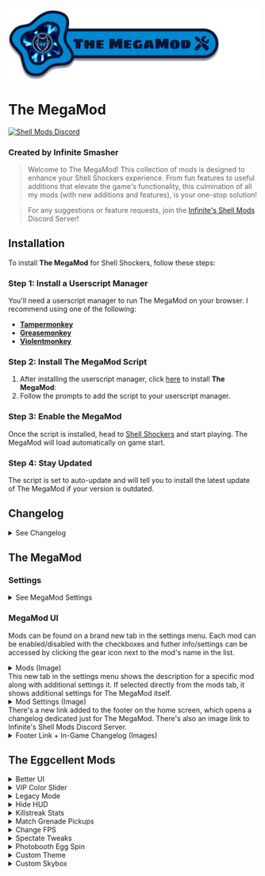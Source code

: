 <head>
  <!-- Open Graph Meta Tags for Embeds -->
  <meta property="og:title" content="The MegaMod by Infinite Smasher" />
  <meta property="og:description" content="Testing123" />
  <meta property="og:url" content="https://1nf1n1t3sm4sh3r.github.io/mmTest/" />
  <meta property="og:image" content="img/docs/megaMod/The%20MegaMod%20Banner.png" />
  <meta property="og:type" content="website" />
  
  <!-- Twitter Card Meta Tags -->
  <meta name="twitter:card" content="summary_large_image" />
  <meta name="twitter:title" content="The MegaMod by Infinite Smasher" />
  <meta name="twitter:description" content="Testing123" />
  <meta name="twitter:image" content="img/docs/megaMod/The%20MegaMod%20Banner.png" />

</head>

![The MegaMod](img/docs/megaMod/The%20MegaMod%20Logo.png)
# The MegaMod
[![Shell Mods Discord](https://img.shields.io/discord/1273986972389474374?label=Infinite%27s%20Shell%20Mods%20Server&logo=discord&color=5865F2)](https://discord.gg/Cxggadazy4)

### Created by Infinite Smasher
> Welcome to The MegaMod! This collection of mods is designed to enhance your Shell Shockers experience. From fun features to useful additions that elevate the game's functionality, this culmination of all my mods (with new additions and features), is your one-stop solution!

> For any suggestions or feature requests, join the [Infinite's Shell Mods](https://discord.gg/Cxggadazy4) Discord Server!

## Installation
To install **The MegaMod** for Shell Shockers, follow these steps:

### Step 1: Install a Userscript Manager
You'll need a userscript manager to run The MegaMod on your browser. I recommend using one of the following:
- **[Tampermonkey](https://www.tampermonkey.net/)**
- **[Greasemonkey](https://www.greasespot.net/)**
- **[Violentmonkey](https://violentmonkey.github.io/)**

### Step 2: Install The MegaMod Script
1. After installing the userscript manager, click [here](https://1nf1n1t3sm4sh3r.github.io/mmTest/js/script.user.js) to install **The MegaMod**:
2. Follow the prompts to add the script to your userscript manager.

### Step 3: Enable the MegaMod
Once the script is installed, head to [Shell Shockers](https://shellshock.io/) and start playing. The MegaMod will load automatically on game start.

### Step 4: Stay Updated
The script is set to auto-update and will tell you to install the latest update of The MegaMod if your version is outdated.

## Changelog
<details>
<summary>See Changelog</summary>

</details>

## The MegaMod
### Settings
<details>
<summary>See MegaMod Settings</summary>

  - **MegaMod UI Sound Effects** - Enables sound effects related to the MegaMod
    - **Specific Sounds**:
      - **Tab Sounds** - Sound effects for mods tab and mod settings tab
      - **Hover Sounds** - Sound effects for hovering on settings tab icon and mod settings icons
  - **Faster CSS Loading** - Makes CSS Load Faster
</details>

### MegaMod UI
Mods can be found on a brand new tab in the settings menu. Each mod can be enabled/disabled with the checkboxes and futher info/settings can be accessed by clicking the gear icon next to the mod's name in the list.
<details>
<summary>Mods (Image)</summary> 
  
  ![Mods](img/docs/megaMod/mods.png)
</details>
This new tab in the settings menu shows the description for a specific mod along with additional settings it. If selected directly from the mods tab, it shows additional settings for The MegaMod itself.
<details> 
<summary>Mod Settings (Image)</summary>
  
  ![Mod Settings](img/docs/megaMod/modSettings.png)
</details>
There's a new link added to the footer on the home screen, which opens a changelog dedicated just for The MegaMod. There's also an image link to Infinite's Shell Mods Discord Server.
<details>
<summary>Footer Link + In-Game Changelog (Images)</summary>

  ![Footer Changelog Link](img/docs/megaMod/footerLink.png)
  ![In-Game Changelog](img/docs/megaMod/changelog.png)
</details>

## The Eggcellent Mods
<details>
<summary>Better UI</summary>

> Enhances the inventory and profile UI with new themes, a skin randomizer, profile badges, and more.
### **Settings**:
- **General UI Tweaks**: Various UI improvements.
  <details>
  <summary>More Info</summary>
    
    - Latest FontAwesome Social Media Icons
    - Updated Social Media Footer Icon Styles & Tooltip Position
    - Egg-Shaped Settings Sliders
    - Egg-Shaped Settings Checkboxes
    - Added margins around chat (on Despawn Menu) so it isn't fixed to edge of screen
    - Added margins to media tabs and top right buttons (on Home Screen) so they aren't fixed to edge of screen
    - Various UI Bug Fixes:
      - Fixed Short Scrollmask Width
      - Fixed YT + Twitch Box Height
      - Adjusted Create Private Game Popup Alignments
      - Fixed Slightly Taller Challenge Box
      - Stretched Chick'n Winner Bar (on Despawn Menu) to fix text wrap (and for better looks ofc)
    - Added Icons to challenges to show if they're unique or already completed
    - Restyled Challenge "Claimed" Banner to match checkmark banner
    <details>
    <summary>See Challenge Icons & Restyled "Claimed" Banners (Image)</summary>

    ![Challenges](img/docs/betterUI/misc/challenges/Challenges.png)
    </details>
    
    - Added missing clock icon next to challenge timer on home screen
    - Added sound effect when claiming challenges
    - Added info popup for challenges which shows all challenges with info such as icon, reward amounts, tier, type, # of claims, etc
    <details>
    <summary>See Challenge Info Popup (Image)</summary>

    ![Challenge Info Popup](img/docs/betterUI/misc/challenges/Challenge%20List%20Popup.png)
    </details>
    
    - Added Button (on Home Screen) and Popup to Show Current Public Map Pool
    <details>
    <summary>See Public Map Popup (Image)</summary>

    ![Public Map Popup](img/docs/betterUI/misc/Public%20Map%20Popup.png)
    </details>
  </details>
- **Better Inventory**
  <details>
  <summary>More Info</summary>

    - __UI Improvements__:
      - Rounded item and weapon select buttons
      - Better **color matching** on existing item theme properties:
        - Price Labels
        - Spinning Egg (Item Image Loading)
        - Item Borders
      - New **gradient effect** (+ fade-in animation) for themed items when selected
      - Item Search Feature (This was added into the game on October 1st, 2023!)
      - EggK-47s and Whippers with sound effects now play a burst of their sound effect when clicked!
      - Fixed Bugs:
        - Equipped weapon skin wasn't highlighted after switching classes
        - Sound effect played when switching tabs in shop
        - Weapon skin buttons could be deselected
        - Photobooth wasn't updating pistol when switching main weapon class
      - Fixed wonky item banners for items showing in bundle popup
    - __New Item Themes__:
      - ``Bundle`` - Items available through bundles only
      - ``Limited`` - Limited-time items (in "Limited Edition" shop section)
      - ``Twitch Drops`` - Items available through Twitch Drops
      - ``Merch`` - Hats that were previously obtained through buying Shell Shockers merchandise
      - ``Yolker`` - New Yolker Items
      - ``League`` - Clan/Tournament Hats and Stamps
      - ``Notif`` - Hats created for and rewarded through the (discontinued) Notification System
      - ``Egglite`` - Code-unlockable items that fit no other categories
      - ``Promo`` - Cross-Promotional items unlocked by playing other BWD games (ex: Skull Wand Pistol)
      - ``Event`` - Event rewards from events such as EGG ORG or Scavenger Hunt
      - ``Social`` - Social media rewards (Hats) from the homepage
      - ``Legacy`` - Legacy default weapon skins from 2018/2019
      - ``YT CC`` - BWD YouTube CC shop items
      - ``Twitch CC`` - BWD Twitch CC shop items
    <details>
    <summary>See Item Themes (Image)</summary>
      
    ![Item Themes](img/docs/betterUI/inventory/Item%20Themes.png)
    </details>
    
    - __Changed Item Sorting Order__:
      1. Premium
      2. VIP
      3. Bundle
      4. Merch
      5. Twitch Drops
      6. New Yolker
      7. League
      8. Notification
      9. Egglite
      10. Promo
      11. Event
      12. Social
      13. Default & Legacy Items
      15. Limited
      14. Content Creator (YouTube & Twitch)
      15. Shop Items 
    - **Skin randomizer button** - randomizes all equipped items (including grenade and melee) for the currently selected weapon class
    - **Item count information** in inventory, shop, and limited edition section:
      - __Inventory__: shows # of items owned / total items
        - __Limited Edition__: shows # of limited items owned / total limited items
      - __Shop__: shows # of items remaining to purchase / total items
        - __Limited Edition__: shows # of limited items remaining to purchase / total limited items
    - Clickable **Item Icons** for most of the custom item themes!
      - Premium - switches to the shop tab of the shop
      - VIP - opens VIP popup
      - Bundle - switches to the shop tab of the shop
      - Merch - opens merch store
      - Twitch Drops - opens Twitch Drops page
      - New Yolker - opens New Yolker signup page
      - Notification - requests to turn on notifications
      - Promo - opens the particular promotion of the item
      - Limited - opens limited edition section and shows all owned limited items
      - Content Creator - links directly to the social media profile of the content creator
  </details>
- **Profile Picture & Badges**
  <details>
  <summary>More Info</summary>
    
    - **Profile Pictures** have returned in the profile section! Some people have one, others don't - that's just the way it is :)
    <details>
    <summary>See Updated Profile Section (Image)</summary>

    ![Profile Section](img/docs/betterUI/profile/Profile%20Picture%20&%20Badges.png)
    </details>
    
    - **Profile Badges** - Clickable & Automatically Computed/Displayed:
      - Core Badges (14):
        | Badge Name          | Description                                             |
        | ------------------- | ------------------------------------------------------- |
        | VIP Subscriber      | Have an active VIP subscription                         |
        | Wizard              | Be one of the developers (Wizards)                      |
        | BWD Mod             | Be one of the BWD Discord moderators                    |
        | Eggforcer           | Be one of the Shell moderators (Eggforcers)             |
        | OG Player           | Account Created in 2019 or Earlier                      |
        | Pandemic Player     | Account Created in 2020                                 |
        | Farm-Fresh Player   | Account less than a month old                           |
        | MegaMod Playtester  | Helped playtest The MegaMod before its release - tysm!  |
        - Event Badges (6):
          | Badge Name       | Description                                                      |
          | ---------------- | ---------------------------------------------------------------- |
          | Treasure Hunter  | Participated in the Scavenger Hunt 2022 event                    |
          | ATTN: EGG ORG.   | Participated in the first EGG ORG event (2020)                   |
          | Pablo > Diablo   | Participated in the "EGG ORG: Phase II" (EGG ORG 2021) event     |
          | Pablo's Saviour  | Participated in the "Timetwist" (EGG ORG 2022) event             |
          | Monsters Win!    | Participated in the "EGG ORG & Eggventure" (EGG ORG 2023) event  |
          | N0 M0R3 R0B0TS   | Participated in the "Rise of the Robots" (EGG ORG 2024) event    |
    - Tier Badges (18 Unique, 88 Total):
      > The highest tier of a particular badge is displayed on your profile

      | Badge Name           | Description                                | Tier Requirements |
      | -------------------- | ------------------------------------------ |------------------ |
      | Eggstra Spender      | $ Worth of Premium Items Owned             | <table><thead><tr><th>Tier</th><th>Requirement</th></tr></thead><tbody><tr><td>I</td><td>$50</td></tr><tr><td>II</td><td>$100</td></tr><tr><td>III</td><td>$150</td></tr><tr><td>IV</td><td>$200</td></tr><tr><td>V</td><td>$250+</td></tr></tbody></table>|
      | Challenge Eggcepted  | # of Unique Challenges Completed           | <table><thead><tr><th>Tier</th><th>Requirement</th></tr></thead><tbody><tr><td>I</td><td>10</td></tr><tr><td>II</td><td>25</td></tr><tr><td>III</td><td>50</td></tr><tr><td>IV</td><td>75</td></tr><tr><td>V</td><td>100+</td></tr></tbody></table>|
      | Overeggchiever       | # of Total Challenges Completed            | <table><thead><tr><th>Tier</th><th>Requirement</th></tr></thead><tbody><tr><td>I</td><td>50</td></tr><tr><td>II</td><td>100</td></tr><tr><td>III</td><td>250</td></tr><tr><td>IV</td><td>500</td></tr><tr><td>V</td><td>1,000+</td></tr></tbody></table>|
      | Eggspenditure        | Golden Eggs Spent                          | <table><thead><tr><th>Tier</th><th>Requirement</th></tr></thead><tbody><tr><td>I</td><td>250,000</td></tr><tr><td>II</td><td>500,000</td></tr><tr><td>III</td><td>1,000,000</td></tr><tr><td>IV</td><td>2,500,000</td></tr><tr><td>V</td><td>5,000,000+</td></tr></tbody></table>|
      | Shell Scrambler      | Lifetime Kills                             | <table><thead><tr><th>Tier</th><th>Requirement</th></tr></thead><tbody><tr><td>I</td><td>10,000</td></tr><tr><td>II</td><td>25,000</td></tr><tr><td>III</td><td>50,000</td></tr><tr><td>IV</td><td>100,000</td></tr><tr><td>V</td><td>200,000+</td></tr></tbody></table>|
      | Master of Arms       | Lifetime Kills With Every Weapon           | <table><thead><tr><th>Tier</th><th>Requirement</th></tr></thead><tbody><tr><td>I</td><td>250</td></tr><tr><td>II</td><td>500</td></tr><tr><td>III</td><td>750</td></tr><tr><td>IV</td><td>1,000</td></tr><tr><td>V</td><td>2,500+</td></tr></tbody></table>|
      | Eggsecutioner        | Lifetime Kills in Every Game Mode          | <table><thead><tr><th>Tier</th><th>Requirement</th></tr></thead><tbody><tr><td>I</td><td>500</td></tr><tr><td>II</td><td>1,000</td></tr><tr><td>III</td><td>5,000</td></tr><tr><td>IV</td><td>10,000</td></tr><tr><td>V</td><td>20,000+</td></tr></tbody></table>|
      | Overkill             | Lifetime KDR                               | <table><thead><tr><th>Tier</th><th>Requirement</th></tr></thead><tbody><tr><td>I</td><td>0.75</td></tr><tr><td>II</td><td>1.00</td></tr><tr><td>III</td><td>2.00</td></tr><tr><td>IV</td><td>3.00</td></tr><tr><td>V</td><td>4.00+</td></tr></tbody></table>|
      | Eggsassin            | Lifetime KDR in Every Game Mode            | <table><thead><tr><th>Tier</th><th>Requirement</th></tr></thead><tbody><tr><td>I</td><td>0.75</td></tr><tr><td>II</td><td>1.00</td></tr><tr><td>III</td><td>2.00</td></tr><tr><td>IV</td><td>3.00</td></tr><tr><td>V</td><td>4.00+</td></tr></tbody></table>|
      | Royal Rooster        | Lifetime KoTC Round Wins                   | <table><thead><tr><th>Tier</th><th>Requirement</th></tr></thead><tbody><tr><td>I</td><td>50</td></tr><tr><td>II</td><td>100</td></tr><tr><td>III</td><td>150</td></tr><tr><td>IV</td><td>200</td></tr><tr><td>V</td><td>500+</td></tr></tbody></table>|
      | Coop King            | Lifetime KoTC Coop Captures                | <table><thead><tr><th>Tier</th><th>Requirement</th></tr></thead><tbody><tr><td>I</td><td>250</td></tr><tr><td>II</td><td>500</td></tr><tr><td>III</td><td>750</td></tr><tr><td>IV</td><td>1,000</td></tr><tr><td>V</td><td>2,500+</td></tr></tbody></table>|
      | Eggsclusive          | % Owned of Current Update's Limited Items  | <table><thead><tr><th>Tier</th><th>Requirement</th></tr></thead><tbody><tr><td>I</td><td>10%</td></tr><tr><td>II</td><td>20%</td></tr><tr><td>III</td><td>30%</td></tr><tr><td>IV</td><td>50%</td></tr><tr><td>V</td><td>80%+</td></tr></tbody></table>|
      | Yolky Drip           | # of Merch Items Owned                     | <table><thead><tr><th>Tier</th><th>Requirement</th></tr></thead><tbody><tr><td>I</td><td>1</td></tr><tr><td>II</td><td>2</td></tr><tr><td>III</td><td>3</td></tr></tbody></table>|                                 |
      | Twitch Drops         | % Owned of Twitch Drops Items              | <table><thead><tr><th>Tier</th><th>Requirement</th></tr></thead><tbody><tr><td>I</td><td>10%</td></tr><tr><td>II</td><td>25%</td></tr><tr><td>III</td><td>50%</td></tr><tr><td>IV</td><td>75%</td></tr><tr><td>V</td><td>100%</td></tr></tbody></table>|
      | Colleggter           | % Owned of New Yolker Items                | <table><thead><tr><th>Tier</th><th>Requirement</th></tr></thead><tbody><tr><td>I</td><td>10%</td></tr><tr><td>II</td><td>25%</td></tr><tr><td>III</td><td>50%</td></tr><tr><td>IV</td><td>75%</td></tr><tr><td>V</td><td>100%</td></tr></tbody></table>|
      | Pro Egg Gamer        | # of League Items Owned                    | <table><thead><tr><th>Tier</th><th>Requirement</th></tr></thead><tbody><tr><td>I</td><td>1</td></tr><tr><td>II</td><td>2</td></tr><tr><td>III</td><td>3</td></tr><tr><td>IV</td><td>7</td></tr><tr><td>V</td><td>9+</td></tr></tbody></table>|
      | Egglitist            | % Owned of Egglite Items                   | <table><thead><tr><th>Tier</th><th>Requirement</th></tr></thead><tbody><tr><td>I</td><td>10%</td></tr><tr><td>II</td><td>20%</td></tr><tr><td>III</td><td>30%</td></tr><tr><td>IV</td><td>50%</td></tr><tr><td>V</td><td>90%+</td></tr></tbody></table>|
      | Poached Promoter     | % Owned of Promo Items                     | <table><thead><tr><th>Tier</th><th>Requirement</th></tr></thead><tbody><tr><td>I</td><td>10%</td></tr><tr><td>II</td><td>25%</td></tr><tr><td>III</td><td>50%</td></tr><tr><td>IV</td><td>75%</td></tr><tr><td>V</td><td>100%</td></tr></tbody></table>|
  
  <details>
  <summary>See Profile Badge Popup (Image)</summary>

  ![Profile Badge Popup](img/docs/betterUI/profile/Profile%20Badge%20Info%20Popup.png)
  </details>
  </details>
- **Force Roundness**: Makes the UI more comfy by rounding the corners on buttons, popups, and more! No more nasty sharp edges!
- **MOAR Colored UI**: Adds a splash of color to buttons and icons such as the News Tabs and social media footer icons.
- **Yellow Hit Indicator**: Makes the hit indicators yolk yellow instead of red because egg yolk is yellow and eggs don't bleed blood :)

- **Chat Upgrades**: Various Upgrades & Additions to In-Game Chat.
  <details>
  <summary>More Info</summary>
    
    - Increased Chat History from 5 to 7 messages
    - Added Icons next to to MOD, SERVER, and ANNOUNCEMENT Chat messages
    <details>
    <summary>See Chat Icons (Image)</summary>

    ![Chat Icons](img/docs/betterUI/chat/Chat%20Icons.png)
    </details>
    
    - **Chat Events Added to Chat**:
      - Join Game - _PLAYER_ joined the game.
      - Leave Game - _PLAYER_ left the game.
      - Switch Team - _PLAYER_ switched to BLUE/RED team.
    <details>
    <summary>See Chat Events (Image)</summary>

    ![Chat Events](img/docs/betterUI/chat/Chat%20Events.png)
    </details>
  </details>
</details>

<details>
<summary>VIP Color Slider</summary>

> Adds sliders for hue, saturation, and brightness to customize your egg color in the inventory - slider also locks for non VIPs.
> Also adds a color randomizer button.  
### **Settings**:
- **Unlock (for non-VIPs)**: Unlocks the color slider for people without VIP.
- **Auto-Save Custom Color**: Automatically saves and applies custom colors.
- **Color Randomizer Button**: Adds a button to randomize your egg color (Color Slider included).

<details>
<summary>See Color Slider (Images)</summary>

![Color Slider](img/docs/colorSlider/Slider.png)
![Slider Disabled](img/docs/colorSlider/Slider%20Disabled.png)
</details>

</details>

<details>
<summary>Legacy Mode</summary>

> Brings back legacy default weapon skins and sound effects from 2018/2019.
### **Settings**:
- **Legacy Default Skins**: Use old default weapon skin models.
- **Legacy Sound Effects**: Use old in-game weapon sound effects. Legacy sounds also play in the inventory when clicking on legacy weapons!
- **Gun-Specific Sounds**: Customize legacy sounds for specific guns.
  - Fire Sound
  - Default-Only Fire Sound (Only the Legacy (Default) skin has the fire sound effect)
  - Reload Sound(s)
- **Grenade Sounds**: Customize legacy sounds for grenades.
  - Grenade Throw
  - Grenade Beep
  - Grenade Explosion
  - Default-Only Explosion
- **Other Sounds**: Additional legacy sound effects.
  - Ammo/Grenade Pickup
  - Weapon Swap

<details>
<summary>See Legacy Weapon Skins (Image)</summary>

![Legacy Skins](img/docs/legacyMode/Legacy%20Items.png)
</details>

</details>

<details>
<summary>Hide HUD</summary>

> Hide or show the HUD (including player names, outlines, and pickups) while playing or in spectate mode for cinematic shots and clean recordings.  
### **Settings**:
- **Hide/Show In-Game UI**: Keybind to Toggle HUD visibility.
- Hide Crosshair
- Hide Game Messages
- Hide Grenade Power
- Hide Healthbar
- Hide Game Chat
- Hide Gamemode UI
- Hide Ammo Count
- Hide Player List
- Hide Readouts (Ping, FPS, etc)
- Hide Egg Count
- Hide Kill/Death Log
- Hide Kill/Death Text
- Hide Max Killstreak Indicator
- Hide Spectate Info
- Hide Grenade/Ammo Pickups
- Hide Player Nametags
- Hide Player Outlines

<details>
<summary>See HUD, Nametags, Player Outlines, & Pickups Hidden (Image)</summary>

![HUD & Pickups Hidden](img/docs/hideHUD/HUD%20Hidden.png)
</details>

</details>

<details>
<summary>Killstreak Stats</summary>

> Adds a stopwatch that starts when you spawn and a popup to display kill streak stats (COMING SOON). Also useful for timed challenges.  
<!--**Settings**:-->
<!--**Hide/Show Info Popup**: Toggle the display of kill streak stats.-->

<details>
<summary>See Killstreak Stopwatch (Image)</summary>

![Killstreak Stopwatch](img/docs/killstreakInfo/Stopwatch.png)
</details>

</details>

<details>
<summary>Match Grenade Pickups</summary>
 
> Sets the grenade pickups to match your equipped grenade skin, also works in first-person spectate mode.

<details>
<summary>See Matching Grenade Pickups In-Game (Image)</summary>

![Matching Grenade Pickups](img/docs/matchGrenades/Matching%20Pickups.png)
</details>

</details>

<details>
<summary>Change FPS</summary>

> Allows you to adjust your FPS.  
### **Settings**:
- **FPS Slider**: Adjust the FPS (1-999).

</details>

<details>
<summary>Spectate Tweaks</summary>
 
> Tweaks for spectate mode. Also shows more keybinds on the "Spectating Player" box.
### **Settings**:
- **Show Healthbar**: Display a player's healthbar while spectating them in first-person-spectate mode.
- **Hide Main Crosshair**: Hide the main crosshair in first-person-spectate mode.
- **Hide Crosshair Dot**: Hide the crosshair dot in first-person-spectate mode.
- **Spectate Speed Slider**: Sets the % of the spectate speed (1% to 200%).
- **Freeze Frame**: Sets the keybind toggle for freezing the players.

</details>

<details>
<summary>Photobooth Egg Spin</summary>

> Spin your egg 360° in the photobooth and export the spin as a GIF.  
### **Settings (In Photobooth)**:
- **Spin Speed**: Choose the speed of the spin.
  - Slow
  - Normal
  - Fast
- **Spinning GIF FPS**: Choose the FPS of the spinning GIF.
  - Low (15 FPS)
  - Medium (30 FPS)
  - High (60 FPS)
- **Spin Egg**: Rotate your egg.
- **Save Spinning GIF**: Export the spinning egg as a GIF (Coming Soon!).

</details>

<details>
<summary>Custom Theme</summary>

> Select and manage themes that change the UI's appearance, including menu backgrounds, button colors, crosshair, scope, and more.  
### **Settings**:
- **Select Theme**: Choose a theme.
- **Preload Themes**: Load themes faster by downloading them on startup.
- **Available Themes**:
  | Theme Name                 | Creator(s)                 | Description                                                                                           | Image                                               |
  | -------------------------- | -------------------------- | ----------------------------------------------------------------------------------------------------- | --------------------------------------------------- |
  | Infinite Smasher            | Infinite Smasher            | Infinite Smasher's theme.                                                                             | ![Infinite Theme](img/docs/themes/infinite.png)     |
  | graysocean (Main)          | Infinite Smasher            | Updated & improved version of graysocean's theme. Used to be available on the Chrome WebStore.        | ![Graysocean Theme](img/docs/themes/graysocean.png) |
  | graysocean (Fashion Show)  | Infinite Smasher            | Fashion show-specific version of graysocean (Main).                                                   | Same as Graysocean (Main)                           |
  | Boolet x DeltaStorm        | Boolet, Infinite Smasher    | Boolet's theme updated and improved by Infinite Smasher. Used to be available on the Chrome WebStore. | ![Boolet Theme](img/docs/themes/boolet.png)         |
</details>

<details>
<summary>Custom Skybox</summary>

> Choose from over 60+ different skyboxes (or use a solid color) for all maps.  
### **Settings**:
- **Skybox Category**: Select a category of skyboxes.
- **Select Skybox**: Choose a specific skybox from the selected category.
- **Skybox Categories**:
  | Category Name                                                                                                       | # of Skyboxes       |
  | ------------------------------------------------------------------------------------------------------------------- | ------------------- |
  | Official (In-Game Skyboxes)                                                                                         | 4                   |
  | Solid Colors (RGB Color Sliders)                                                                                    | 256^3 = 16,777,216  |
  | Landscapes                                                                                                          | 4                   |
  | [AllSky](https://assetstore.unity.com/packages/2d/textures-materials/sky/allsky-free-10-sky-skybox-set-146014)      | 10                  |
  | [Cartoon Clouds](https://assetstore.unity.com/packages/2d/textures-materials/sky/farland-skies-cloudy-crown-60004)  | 5                   |
  | [Color Skies](https://assetstore.unity.com/packages/2d/textures-materials/sky/colorskies-91541)                     | 8                   |
  | [Space](https://assetstore.unity.com/packages/2d/textures-materials/sky/spaceskies-free-80503)                      | 23                  |
  | [Nebula](https://assetstore.unity.com/packages/2d/textures-materials/sky/skybox-volume-2-nebula-3392)               | 7                   |
  | Other                                                                                                               | 4                   |

Misc Skybox Sources: [Babylon.js](https://doc.babylonjs.com/toolsAndResources/assetLibraries/availableTextures#cubetextures), [elyvisions (OpenGameArt)](https://opengameart.org/content/elyvisions-skyboxes)

<details>
<summary>What Skyboxes Look Like In-Game (Image)</summary>

![Skybox Example](img/docs/customSkybox/skybox.png)
</details>

</details>